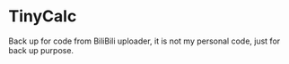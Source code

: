 # TinyCalc
Back up for code from BiliBili uploader, it is not my personal code, just for back up purpose.
